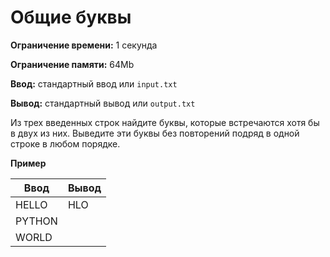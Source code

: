 # Общие буквы

**Ограничение времени:** 1 секунда

**Ограничение памяти:** 64Mb

**Ввод:** стандартный ввод или `input.txt`

**Вывод:** стандартный вывод или `output.txt`

Из трех введенных строк найдите буквы, которые встречаются хотя бы в двух из них. Выведите эти буквы без повторений подряд в одной строке в любом порядке.

**Пример**

| Ввод    | Вывод |
|---------|-------|
| HELLO   | HLO   |
| PYTHON  |       |
| WORLD   |       |